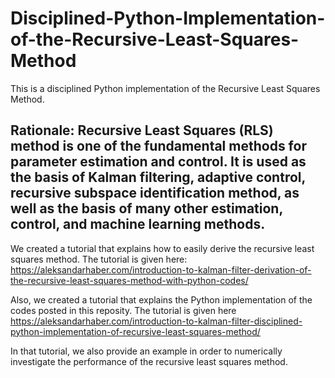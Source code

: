# Disciplined-Python-Implementation-of-the-Recursive-Least-Squares-Method
This is a disciplined Python implementation of the Recursive Least Squares Method. 

## Rationale: Recursive Least Squares (RLS) method is one of the fundamental methods for parameter estimation and control. It is used as the basis of Kalman filtering, adaptive control, recursive subspace identification method, as well as the basis of many other estimation, control, and machine learning methods. 

We created a tutorial that explains how to easily derive the recursive least squares method. The tutorial is given here:
https://aleksandarhaber.com/introduction-to-kalman-filter-derivation-of-the-recursive-least-squares-method-with-python-codes/

Also, we created a tutorial that explains the Python implementation of the codes posted in this reposity. The tutorial is given here 
https://aleksandarhaber.com/introduction-to-kalman-filter-disciplined-python-implementation-of-recursive-least-squares-method/

In that tutorial, we also provide an example in order to numerically investigate the performance of the recursive least squares method. 



